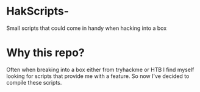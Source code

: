 # HakScripts-
Small scripts that could come in handy when hacking into a box

# Why this repo?
 Often when breaking into a box either from tryhackme or HTB I find myself looking for scripts that provide me with a feature.
 So now I've decided to compile these scripts.
